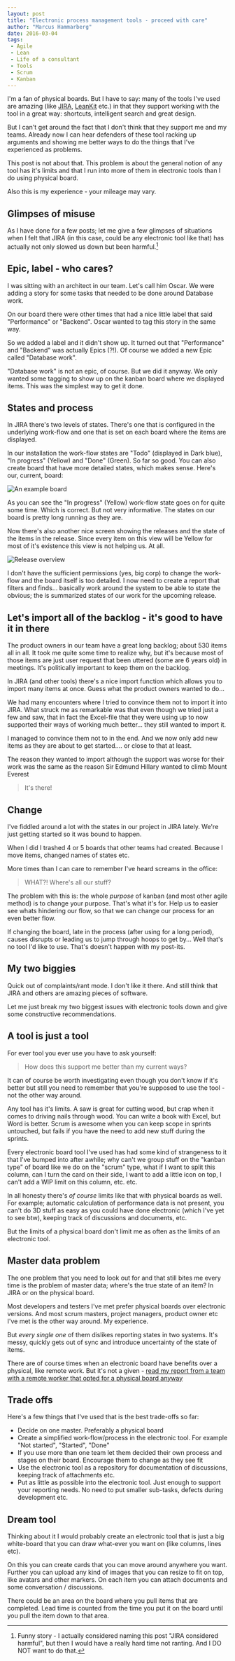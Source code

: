 ```yaml
---
layout: post
title: "Electronic process management tools - proceed with care"
author: "Marcus Hammarberg"
date: 2016-03-04
tags:
 - Agile
 - Lean
 - Life of a consultant
 - Tools
 - Scrum
 - Kanban
---
```


I'm a fan of physical boards. But I have to say: many of the tools I've used are amazing (like [JIRA](https://www.atlassian.com/software/jira), [LeanKit](http://leankit.com/) etc.) in that they support working with the tool in a great way: shortcuts, intelligent search and great design.

But I can't get around the fact that I don't think that they support me and my teams. Already now I can hear defenders of these tool racking up arguments and showing me better ways to do the things that I've experienced as problems.

This post is not about that. This problem is about the general notion of any tool has it's limits and that I run into more of them in electronic tools than I do using physical board.

Also this is my experience - your mileage may vary.

<!-- excerpt-end -->

## Glimpses of misuse

As I have done for a few posts; let me give a few glimpses of situations when I felt that JIRA (in this case, could be any electronic tool like that) has actually not only slowed us down but been harmful.[^1]

## Epic, label - who cares?

I was sitting with an architect in our team. Let's call him Oscar. We were adding a story for some tasks that needed to be done around Database work.

On our board there were other times that had a nice little label that said "Performance" or "Backend". Oscar wanted to tag this story in the same way.

So we added a label and it didn't show up. It turned out that "Performance" and "Backend" was actually Epics (?!). Of course we added a new Epic called "Database work".

"Database work" is not an epic, of course. But we did it anyway. We only wanted some tagging to show up on the kanban board where we displayed items. This was the simplest way to get it done.

## States and process

In JIRA there's two levels of states. There's one that is configured in the underlying work-flow and one that is set on each board where the items are displayed.

In our installation the work-flow states are "Todo" (displayed in Dark blue), "In progress" (Yellow) and "Done" (Green). So far so good. You can also create board that have more detailed states, which makes sense. Here's our, current, board:

![An example board](/img/overview_board.png)

As you can see the "In progress" (Yellow) work-flow state goes on for quite some time. Which is correct. But not very informative. The states on our board is pretty long running as they are.

Now there's also another nice screen showing the releases and the state of the items in the release. Since every item on this view will be Yellow for most of it's existence this view is not helping us. At all.

![Release overview](/img/release_state.png)

I don't have the sufficient permissions (yes, big corp) to change the work-flow and the board itself is too detailed. I now need to create a report that filters and finds... basically work around the system to be able to state the obvious; the is summarized states of our work for the upcoming release.

## Let's import all of the backlog - it's good to have it in there

The product owners in our team have a great long backlog; about 530 items all in all. It took me quite some time to realize why, but it's because most of those items are just user request that been uttered (some are 6 years old) in meetings. It's politically important to keep them on the backlog.

In JIRA (and other tools) there's a nice import function which allows you to import many items at once. Guess what the product owners wanted to do...

We had many encounters where I tried to convince them not to import it into JIRA. What struck me as remarkable was that even though we tried just a few and saw, that in fact the Excel-file that they were using up to now supported their ways of working much better... they still wanted to import it.

I managed to convince them not to in the end. And we now only add new items as they are about to get started.... or close to that at least.

The reason they wanted to import although the support was worse for their work was the same as the reason Sir Edmund Hillary wanted to climb Mount Everest

<blockquote>It's there!</blockquote>

## Change

I've fiddled around a lot with the states in our project in JIRA lately. We're just getting started so it was bound to happen.

When I did I trashed 4 or 5 boards that other teams had created. Because I move items, changed names of states etc.

More times than I can care to remember I've heard screams in the office:

<blockquote>WHAT?! Where's all our stuff?</blockquote>

The problem with this is: the whole *purpose* of kanban (and most other agile method) is to change your purpose. That's what it's for. Help us to easier see whats hindering our flow, so that we can change our process for an even better flow.

If changing the board, late in the process (after using for a long period), causes disrupts or leading us to jump through hoops to get by... Well that's no tool I'd like to use. That's doesn't happen with my post-its.

## My two biggies

Quick out of complaints/rant mode. I don't like it there. And still think that JIRA and others are amazing pieces of software.

Let me just break my two biggest issues with electronic tools down and give some constructive recommendations.

## A tool is just a tool

For ever tool you ever use you have to ask yourself:

<blockquote>How does this support me better than my current ways?</blockquote>

It can of course be worth investigating even though you don't know if it's better but still you need to remember that you're supposed to use the tool - not the other way around.

Any tool has it's limits. A saw is great for cutting wood, but crap when it comes to driving nails through wood. You can write a book with Excel, but Word is better. Scrum is awesome when you can keep scope in sprints untouched, but fails if you have the need to add new stuff during the sprints.

Every electronic board tool I've used has had some kind of strangeness to it that I've bumped into after awhile; why can't we group stuff on the "kanban type" of board like we do on the "scrum" type, what if I want to split this column, can I turn the card on their side, I want to add a little icon on top, I can't add a WIP limit on this column, etc. etc.

In all honesty there's *of course* limits like that with physical boards as well. For example; automatic calculation of performance data is not present, you can't do 3D stuff as easy as you could have done electronic (which I've yet to see btw), keeping track of discussions and documents, etc.

But the limits of a physical board don't limit me as often as the limits of an electronic tool.

## Master data problem

The one problem that you need to look out for and that still bites me every time is the problem of master data; where's the true state of an item? In JIRA or on the physical board.

Most developers and testers I've met prefer physical boards over electronic versions. And most scrum masters, project managers, product owner etc I've met is the other way around. My experience.

But *every single one* of them dislikes reporting states in two systems. It's messy, quickly gets out of sync and introduce uncertainty of the state of items.

There are of course times when an electronic board have benefits over a physical, like remote work. But it's not a given - [read my report from a team with a remote worker that opted for a physical board anyway](https://www.marcusoft.net/2012/10/improving-presence-of-remote-worker-in.html)

## Trade offs

Here's a few things that I've used that is the best trade-offs so far:

* Decide on one master. Preferably a physical board
* Create a simplified work-flow/process in the electronic tool. For example "Not started", "Started", "Done"
* If you use more than one team let them decided their own process and stages on their board. Encourage them to change as they see fit
* Use the electronic tool as a repository for documentation of discussions, keeping track of attachments etc.
* Put as little as possible into the electronic tool. Just enough to support your reporting needs. No need to put smaller sub-tasks, defects during development etc.

## Dream tool

Thinking about it I would probably create an electronic tool that is just a big white-board that you can draw what-ever you want on (like columns, lines etc).

On this you can create cards that you can move around anywhere you want. Further you can upload any kind of images that you can resize to fit on top, like avatars and other markers. On each item you can attach documents and some conversation / discussions.

There could be an area on the board where you pull items that are completed. Lead time is counted from the time you put it on the board until you pull the item down to that area.

 [^1]: Funny story - I actually considered naming this post "JIRA considered harmful", but then I would have a really hard time not ranting. And I DO NOT want to do that.
